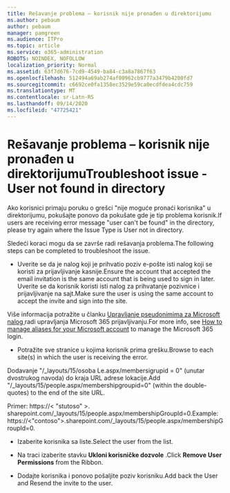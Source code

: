 ```yaml
---
title: Rešavanje problema – korisnik nije pronađen u direktorijumu
ms.author: pebaum
author: pebaum
manager: pamgreen
ms.audience: ITPro
ms.topic: article
ms.service: o365-administration
ROBOTS: NOINDEX, NOFOLLOW
localization_priority: Normal
ms.assetid: 63f7d676-7cd9-4549-ba84-c3a8a7867f63
ms.openlocfilehash: 512494a69ab274af00962cb9777a3479b4200fd7
ms.sourcegitcommit: c6692ce0fa1358ec3529e59ca0ecdfdea4cdc759
ms.translationtype: MT
ms.contentlocale: sr-Latn-RS
ms.lasthandoff: 09/14/2020
ms.locfileid: "47725421"
---
```

# <a name="troubleshoot-issue---user-not-found-in-directory"></a><span data-ttu-id="ea811-102">Rešavanje problema – korisnik nije pronađen u direktorijumu</span><span class="sxs-lookup"><span data-stu-id="ea811-102">Troubleshoot issue - User not found in directory</span></span>

<span data-ttu-id="ea811-103">Ako korisnici primaju poruku o grešci "nije moguće pronaći korisnika" u direktorijumu, pokušajte ponovo da pokušate gde je tip problema korisnik.</span><span class="sxs-lookup"><span data-stu-id="ea811-103">If users are receiving error message "user can't be found" in the directory, please try again where the Issue Type is User not in directory.</span></span>

<span data-ttu-id="ea811-104">Sledeći koraci mogu da se završe radi rešavanja problema.</span><span class="sxs-lookup"><span data-stu-id="ea811-104">The following steps can be completed to troubleshoot the issue.</span></span>

- <span data-ttu-id="ea811-105">Uverite se da je nalog koji je prihvatio poziv e-pošte isti nalog koji se koristi za prijavljivanje kasnije.</span><span class="sxs-lookup"><span data-stu-id="ea811-105">Ensure the account that accepted the email invitation is the same account that is being used to sign in later.</span></span> <span data-ttu-id="ea811-106">Uverite se da korisnik koristi isti nalog za prihvatanje pozivnice i prijavljivanje na sajt.</span><span class="sxs-lookup"><span data-stu-id="ea811-106">Make sure the user is using the same account to accept the invite and sign into the site.</span></span> 

<span data-ttu-id="ea811-107">Više informacija potražite u članku [Upravljanje pseudonimima za Microsoft nalog </a> radi upravljanja Microsoft 365 prijavljivanju](https://support.microsoft.com/help/12407/microsoft-account-how-to-manage-aliases).</span><span class="sxs-lookup"><span data-stu-id="ea811-107">For more info, see [How to manage aliases for your Microsoft account</a> to manage the Microsoft 365 login](https://support.microsoft.com/help/12407/microsoft-account-how-to-manage-aliases).</span></span> 

- <span data-ttu-id="ea811-108">Potražite sve stranice u kojima korisnik prima grešku.</span><span class="sxs-lookup"><span data-stu-id="ea811-108">Browse to each site(s) in which the user is receiving the error.</span></span> 

<span data-ttu-id="ea811-109">Dodavanje "/_layouts/15/osoba Le.aspx/membersigrupid = 0" (unutar dvostrukog navoda) do kraja URL adrese lokacije.</span><span class="sxs-lookup"><span data-stu-id="ea811-109">Add "/_layouts/15/people.aspx/membershipgroupid=0" (within the double-quotes) to the end of the site URL.</span></span> 

<span data-ttu-id="ea811-110">Primer: https://< "stutoso" >. sharepoint.com/_layouts/15/people.aspx/membershipGroupId=0.</span><span class="sxs-lookup"><span data-stu-id="ea811-110">Example: https://<"contoso">.sharepoint.com/_layouts/15/people.aspx/membershipGroupId=0.</span></span>

- <span data-ttu-id="ea811-111">Izaberite korisnika sa liste.</span><span class="sxs-lookup"><span data-stu-id="ea811-111">Select the user from the list.</span></span>

- <span data-ttu-id="ea811-112">Na traci izaberite stavku **Ukloni korisničke dozvole** .</span><span class="sxs-lookup"><span data-stu-id="ea811-112">Click **Remove User Permissions** from the Ribbon.</span></span> 
-  <span data-ttu-id="ea811-113">Dodajte korisnika i ponovo pošaljite poziv korisniku.</span><span class="sxs-lookup"><span data-stu-id="ea811-113">Add back the User and Resend the invite to the user.</span></span>

